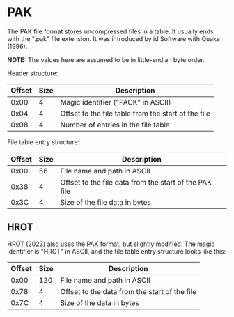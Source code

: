 
# PAK

The PAK file format stores uncompressed files in a table. It usually ends with
the ".pak" file extension. It was introduced by id Software with Quake (1996).

**NOTE:** The values here are assumed to be in little-endian byte order.

Header structure:

| Offset | Size | Description |
|---|---|---|
| 0x00 | 4 | Magic identifier ("PACK" in ASCII) |
| 0x04 | 4 | Offset to the file table from the start of the file |
| 0x08 | 4 | Number of entries in the file table |

File table entry structure:

| Offset | Size | Description |
|---|---|---|
| 0x00 | 56 | File name and path in ASCII |
| 0x38 | 4 | Offset to the file data from the start of the PAK file |
| 0x3C | 4 | Size of the file data in bytes |

## HROT

HROT (2023) also uses the PAK format, but slightly modified. The magic
identifier is "HROT" in ASCII, and the file table entry structure looks like
this:

| Offset | Size | Description |
|---|---|---|
| 0x00 | 120 | File name and path in ASCII |
| 0x78 | 4 | Offset to the data from the start of the file |
| 0x7C | 4 | Size of the data in bytes |
